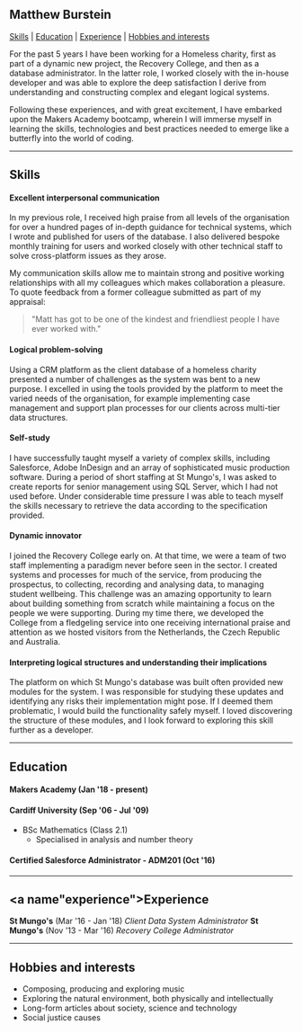 ## Matthew Burstein

[Skills](#skills) | [Education](#education) | [Experience](#experience) | [Hobbies and interests](#hobbies)


For the past 5 years I have been working for a Homeless charity, first as part of a dynamic new project, the Recovery College, and then as a database administrator. In the latter role, I worked closely with the in-house developer and was able to explore the deep satisfaction I derive from understanding and constructing complex and elegant logical systems.

Following these experiences, and with great excitement, I have embarked upon the Makers Academy bootcamp, wherein I will immerse myself in learning the skills, technologies and best practices needed to emerge like a butterfly into the world of coding.

---

## <a name="skills">Skills</a>


#### Excellent interpersonal communication

In my previous role, I received high praise from all levels of the organisation for over a hundred pages of in-depth guidance for technical systems, which I wrote and published for users of the database. I also delivered bespoke monthly training for users and worked closely with other technical staff to solve cross-platform issues as they arose.

My communication skills allow me to maintain strong and positive working relationships with all my colleagues which makes collaboration a pleasure. To quote feedback from a former colleague submitted as part of my appraisal:
>"Matt has got to be one of the kindest and friendliest people I have ever worked with."

#### Logical problem-solving

Using a CRM platform as the client database of a homeless charity presented a number of challenges as the system was bent to a new purpose. I excelled in using the tools provided by the platform to meet the varied needs of the organisation, for example implementing case management and support plan processes for our clients across multi-tier data structures.

#### Self-study

I have successfully taught myself a variety of complex skills, including Salesforce, Adobe InDesign and an array of sophisticated music production software. During a period of short staffing at St Mungo's, I was asked to create reports for senior management using SQL Server, which I had not used before. Under considerable time pressure I was able to teach myself the skills necessary to retrieve the data according to the specification provided.


#### Dynamic innovator

I joined the Recovery College early on. At that time, we were a team of two staff implementing a paradigm never before seen in the sector. I created systems and processes for much of the service, from producing the prospectus, to collecting, recording and analysing data, to managing student wellbeing. This challenge was an amazing opportunity to learn about building something from scratch while maintaining a focus on the people we were supporting. During my time there, we developed the College from a fledgeling service into one receiving international praise and attention as we hosted visitors from the Netherlands, the Czech Republic and Australia.

#### Interpreting logical structures and understanding their implications

The platform on which St Mungo's database was built often provided new modules for the system. I was responsible for studying these updates and identifying any risks their implementation might pose. If I deemed them problematic, I would build the functionality safely myself. I loved discovering the structure of these modules, and I look forward to exploring this skill further as a developer.

---
## <a name="education">Education</a>

#### Makers Academy (Jan '18 - present)
<!--
- Curious and passionate about code. [PROVIDE EVIDENCE]
- Fast, independent learner [PROVIDE EVIDENCE]
- Great collaborator [PROVIDE EVIDENCE]

- OOP, TDD, MVC, DDDs
- Agile/XP
- Ruby, Rails, JavaScript
- RSpec, Jasmine -->

#### Cardiff University (Sep '06 - Jul '09)

- BSc Mathematics (Class 2.1)
  - Specialised in analysis and number theory

#### Certified Salesforce Administrator - ADM201 (Oct '16)

---

## <a name"experience">Experience</a>

**St Mungo's** (Mar '16 - Jan '18)
*Client Data System Administrator*
**St Mungo's** (Nov '13 - Mar '16)
*Recovery College Administrator*

---

## <a name="hobbies">Hobbies and interests</a>

- Composing, producing and exploring music
- Exploring the natural environment, both physically and intellectually
- Long-form articles about society, science and technology
- Social justice causes
